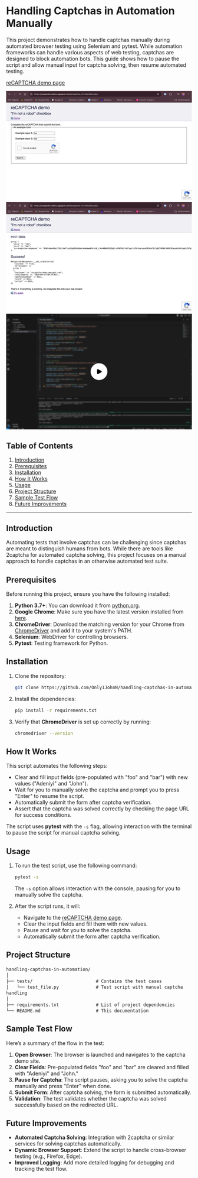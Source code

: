 # Handling Captchas in Automation Manually

This project demonstrates how to handle captchas manually during automated browser testing using Selenium and pytest. While automation frameworks can handle various aspects of web testing, captchas are designed to block automation bots. This guide shows how to pause the script and allow manual input for captcha solving, then resume automated testing.

[reCAPTCHA demo page](https://recaptcha-demo.appspot.com/recaptcha-v2-checkbox.php)

![Website Screenshot1](ref/Img_1.png)
![Website Screenshot2](ref/Img_2.png)
[![Watch the demo video](ref/thumbnail.png)](https://youtu.be/10X5B2aSK9Y?si=Slc58HEc37Np2eSq)

## Table of Contents

1. [Introduction](#introduction)
2. [Prerequisites](#prerequisites)
3. [Installation](#installation)
4. [How It Works](#how-it-works)
5. [Usage](#usage)
6. [Project Structure](#project-structure)
7. [Sample Test Flow](#sample-test-flow)
8. [Future Improvements](#future-improvements)

---

## Introduction

Automating tests that involve captchas can be challenging since captchas are meant to distinguish humans from bots. While there are tools like 2captcha for automated captcha solving, this project focuses on a manual approach to handle captchas in an otherwise automated test suite.


## Prerequisites

Before running this project, ensure you have the following installed:

1. **Python 3.7+**: You can download it from [python.org](https://www.python.org/downloads/).
2. **Google Chrome**: Make sure you have the latest version installed from [here](https://www.google.com/chrome/).
3. **ChromeDriver**: Download the matching version for your Chrome from [ChromeDriver](https://sites.google.com/chromium.org/driver/) and add it to your system's PATH.
4. **Selenium**: WebDriver for controlling browsers.
5. **Pytest**: Testing framework for Python.

## Installation

1. Clone the repository:

    ```bash
    git clone https://github.com/Only1JohnN/handling-captchas-in-automation-manually.git
    ```

2. Install the dependencies:

    ```bash
    pip install -r requirements.txt
    ```

3. Verify that **ChromeDriver** is set up correctly by running:

    ```bash
    chromedriver --version
    ```

## How It Works

This script automates the following steps:

- Clear and fill input fields (pre-populated with "foo" and "bar") with new values ("Adeniyi" and "John").
- Wait for you to manually solve the captcha and prompt you to press "Enter" to resume the script.
- Automatically submit the form after captcha verification.
- Assert that the captcha was solved correctly by checking the page URL for success conditions.

The script uses **pytest** with the `-s` flag, allowing interaction with the terminal to pause the script for manual captcha solving.

## Usage

1. To run the test script, use the following command:

    ```bash
    pytest -s
    ```

   The `-s` option allows interaction with the console, pausing for you to manually solve the captcha.

2. After the script runs, it will:

    - Navigate to the [reCAPTCHA demo page](https://recaptcha-demo.appspot.com/recaptcha-v2-checkbox.php).
    - Clear the input fields and fill them with new values.
    - Pause and wait for you to solve the captcha.
    - Automatically submit the form after captcha verification.

## Project Structure

```
handling-captchas-in-automation/
│
├── tests/                        # Contains the test cases
│   └── test_file.py              # Test script with manual captcha handling
│
├── requirements.txt              # List of project dependencies
└── README.md                     # This documentation
```

## Sample Test Flow

Here’s a summary of the flow in the test:

1. **Open Browser**: The browser is launched and navigates to the captcha demo site.
2. **Clear Fields**: Pre-populated fields "foo" and "bar" are cleared and filled with "Adeniyi" and "John."
3. **Pause for Captcha**: The script pauses, asking you to solve the captcha manually and press "Enter" when done.
4. **Submit Form**: After captcha solving, the form is submitted automatically.
5. **Validation**: The test validates whether the captcha was solved successfully based on the redirected URL.

## Future Improvements

- **Automated Captcha Solving**: Integration with 2captcha or similar services for solving captchas automatically.
- **Dynamic Browser Support**: Extend the script to handle cross-browser testing (e.g., Firefox, Edge).
- **Improved Logging**: Add more detailed logging for debugging and tracking the test flow.